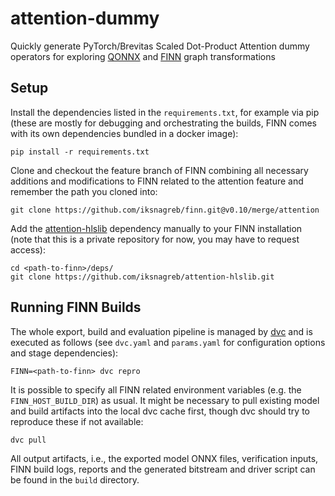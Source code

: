 # attention-dummy
Quickly generate PyTorch/Brevitas Scaled Dot-Product Attention dummy operators
for exploring [QONNX](https://github.com/fastmachinelearning/qonnx) and
[FINN](https://github.com/Xilinx/finn) graph transformations

## Setup
Install the dependencies listed in the `requirements.txt`, for example via pip
(these are mostly for debugging and orchestrating the builds, FINN comes with
its own dependencies bundled in a docker image):
```
pip install -r requirements.txt
```

Clone and checkout the feature branch of FINN combining all necessary additions
and modifications to FINN related to the attention feature and remember the path
you cloned into:
```
git clone https://github.com/iksnagreb/finn.git@v0.10/merge/attention
```

Add the [attention-hlslib](https://github.com/iksnagreb/attention-hlslib)
dependency manually to your FINN installation (note that this is a private
repository for now, you may have to request access):
```
cd <path-to-finn>/deps/
git clone https://github.com/iksnagreb/attention-hlslib.git
```

## Running FINN Builds
The whole export, build and evaluation pipeline is managed by
[dvc](https://github.com/iterative/dvc) and is executed as follows (see
`dvc.yaml` and `params.yaml` for configuration options and stage dependencies):
```
FINN=<path-to-finn> dvc repro
```
It is possible to specify all FINN related environment variables (e.g. the
`FINN_HOST_BUILD_DIR`) as usual. It might be necessary to pull existing model
and build artifacts into the local dvc cache first, though dvc should try to
reproduce these if not available:
```
dvc pull
```
All output artifacts, i.e., the exported model ONNX files, verification inputs,
FINN build logs, reports and the generated bitstream and driver script can be
found in the `build` directory.

